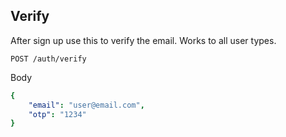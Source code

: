 ## Verify
After sign up use this to verify the email. Works to all user types.

`POST /auth/verify`

Body
```yaml
{
	"email": "user@email.com",
	"otp": "1234"
}
```